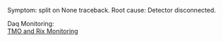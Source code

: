 Symptom: split on None traceback. 
Root cause: Detector disconnected. 


Daq Monitoring:  
[TMO and Rix Monitoring](https://confluence.slac.stanford.edu/display/LCLSIIData/psdaq#psdaq-DAQMonitoring)
